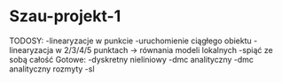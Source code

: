 # Szau-projekt-1
TODOSY:
-linearyzacje w punkcie
-uruchomienie ciągłego obiektu
-linearyzacja w 2/3/4/5 punktach -> równania modeli lokalnych
-spiąć ze sobą całość
Gotowe:
-dyskretny nieliniowy
-dmc analityczny
-dmc analityczny rozmyty
-sl
